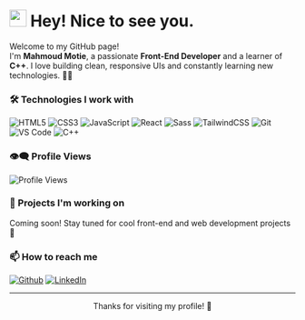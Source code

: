 <h1><img src="https://emojis.slackmojis.com/emojis/images/1531849430/4246/blob-sunglasses.gif" width="30"/> Hey! Nice to see you.</h1>

<p>Welcome to my GitHub page!<br>
I'm <b>Mahmoud Motie</b>, a passionate <b>Front-End Developer</b> and a learner of <b>C++</b>. I love building clean, responsive UIs and constantly learning new technologies. 👨‍💻
</p>

<h3>🛠 Technologies I work with</h3>
<p>
  <img alt="HTML5" src="https://img.shields.io/badge/-HTML5-E34F26?style=flat-square&logo=html5&logoColor=white" />
  <img alt="CSS3" src="https://img.shields.io/badge/-CSS3-1572B6?style=flat-square&logo=css3&logoColor=white" />
  <img alt="JavaScript" src="https://img.shields.io/badge/-JavaScript-F7DF1E?style=flat-square&logo=javascript&logoColor=black" />
  <img alt="React" src="https://img.shields.io/badge/-React-45b8d8?style=flat-square&logo=react&logoColor=white" />
  <img alt="Sass" src="https://img.shields.io/badge/-Sass-CC6699?style=flat-square&logo=sass&logoColor=white" />
  <img alt="TailwindCSS" src="https://img.shields.io/badge/-Tailwind_CSS-38B2AC?style=flat-square&logo=tailwind-css&logoColor=white" />
  <img alt="Git" src="https://img.shields.io/badge/-Git-F05032?style=flat-square&logo=git&logoColor=white" />
  <img alt="VS Code" src="https://img.shields.io/badge/-VS%20Code-007ACC?style=flat-square&logo=visual-studio-code&logoColor=white" />
  <img alt="C++" src="https://img.shields.io/badge/-C++-00599C?style=flat-square&logo=cplusplus&logoColor=white" />
</p>

<h3>👁️‍🗨️ Profile Views</h3>
<p>
  <img src="https://komarev.com/ghpvc/?username=mahmoud-motie&label=Profile%20views&color=0e75b6&style=flat" alt="Profile Views"/>
</p>

<h3>🚀 Projects I'm working on</h3>
<p>Coming soon! Stay tuned for cool front-end and web development projects 🚧</p>

<h3>📫 How to reach me</h3>
<p>
  <a href="https://github.com/mahmoud-motie" target="_blank"><img alt="Github" src="https://img.shields.io/badge/GitHub-%2312100E.svg?&style=for-the-badge&logo=github&logoColor=white" /></a>
  <a href="https://www.linkedin.com/in/YOUR-LINKEDIN" target="_blank"><img alt="LinkedIn" src="https://img.shields.io/badge/linkedin-%230077B5.svg?&style=for-the-badge&logo=linkedin&logoColor=white" /></a>
</p>

---

<p align="center">Thanks for visiting my profile! 🙏</p>


